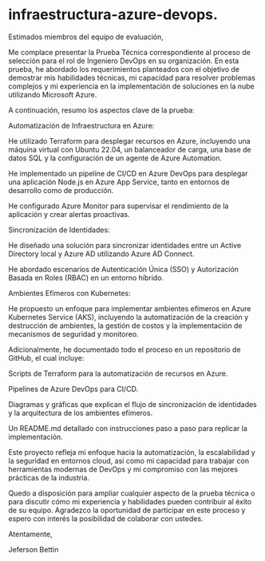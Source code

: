 # infraestructura-azure-devops.

Estimados miembros del equipo de evaluación,

Me complace presentar la Prueba Técnica correspondiente al proceso de selección para el rol de Ingeniero DevOps en su organización. En esta prueba, he abordado los requerimientos planteados con el objetivo de demostrar mis habilidades técnicas, mi capacidad para resolver problemas complejos y mi experiencia en la implementación de soluciones en la nube utilizando Microsoft Azure.

A continuación, resumo los aspectos clave de la prueba:

Automatización de Infraestructura en Azure:

He utilizado Terraform para desplegar recursos en Azure, incluyendo una máquina virtual con Ubuntu 22.04, un balanceador de carga, una base de datos SQL y la configuración de un agente de Azure Automation.

He implementado un pipeline de CI/CD en Azure DevOps para desplegar una aplicación Node.js en Azure App Service, tanto en entornos de desarrollo como de producción.

He configurado Azure Monitor para supervisar el rendimiento de la aplicación y crear alertas proactivas.

Sincronización de Identidades:

He diseñado una solución para sincronizar identidades entre un Active Directory local y Azure AD utilizando Azure AD Connect.

He abordado escenarios de Autenticación Única (SSO) y Autorización Basada en Roles (RBAC) en un entorno híbrido.

Ambientes Efímeros con Kubernetes:

He propuesto un enfoque para implementar ambientes efímeros en Azure Kubernetes Service (AKS), incluyendo la automatización de la creación y destrucción de ambientes, la gestión de costos y la implementación de mecanismos de seguridad y monitoreo.

Adicionalmente, he documentado todo el proceso en un repositorio de GitHub, el cual incluye:

Scripts de Terraform para la automatización de recursos en Azure.

Pipelines de Azure DevOps para CI/CD.

Diagramas y gráficas que explican el flujo de sincronización de identidades y la arquitectura de los ambientes efímeros.

Un README.md detallado con instrucciones paso a paso para replicar la implementación.

Este proyecto refleja mi enfoque hacia la automatización, la escalabilidad y la seguridad en entornos cloud, así como mi capacidad para trabajar con herramientas modernas de DevOps y mi compromiso con las mejores prácticas de la industria.

Quedo a disposición para ampliar cualquier aspecto de la prueba técnica o para discutir cómo mi experiencia y habilidades pueden contribuir al éxito de su equipo. Agradezco la oportunidad de participar en este proceso y espero con interés la posibilidad de colaborar con ustedes.

Atentamente,

Jeferson Bettin
